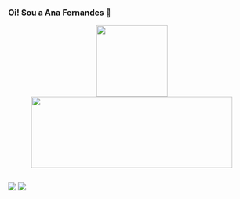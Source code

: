 ### Oi! Sou a Ana Fernandes 👋

<div align="center">
  <a href="https://github.com/fernandesanaf">
  <img height="145em" src="https://github-readme-stats.vercel.app/api?username=fernandesanaf&show_icons=true&theme=dracula&include_all_commits=true&count_private=true"/>
  <img height="145em" width="410em" src="https://github-readme-stats.vercel.app/api/top-langs/?username=fernandesanaf&layout=compact&langs_count=7&theme=dark"/>
</div>
  
  ##
  
  <a href="https://instagram.com/fernandesanaf" target="_blank"><img src="https://img.shields.io/badge/-Instagram-%23E4405F?style=for-the-badge&logo=instagram&logoColor=white" target="_blank"></a>
  <a href="https://www.linkedin.com/in/ana-flavia-fernandes/" target="_blank"><img src="https://img.shields.io/badge/-LinkedIn-%230077B5?style=for-the-badge&logo=linkedin&logoColor=white" target="_blank"></a> 
